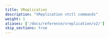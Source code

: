 ```yaml
---
title: VReplication
description: "VReplication vtctl commands"
weight: 1
aliases: ['/docs/reference/vreplication/v2/']
skip_sections: true
---
```

